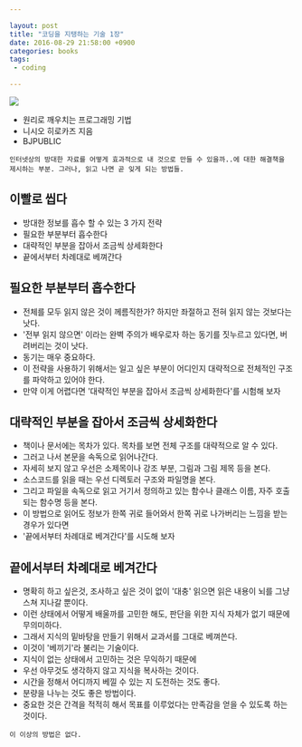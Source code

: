 ```yaml
---

layout: post 
title: "코딩을 지탱하는 기술 1장" 
date: 2016-08-29 21:58:00 +0900 
categories: books 
tags: 
 - coding

---
```


![](http://bimage.interpark.com/goods_image/2/0/8/1/213202081g.jpg)

-	원리로 깨우치는 프로그래밍 기법
-	니시오 히로카즈 지음
-	BJPUBLIC

```
인터넷상의 방대한 자료를 어떻게 효과적으로 내 것으로 만들 수 있을까..에 대한 해결책을
제시하는 부분. 그러나, 읽고 나면 곧 잊게 되는 방법들.
```

이빨로 씹다
-----------

-	방대한 정보를 흡수 할 수 있는 3 가지 전략
-	필요한 부분부터 흡수한다
-	대략적인 부분을 잡아서 조금씩 상세화한다
-	끝에서부터 차례대로 베껴간다

필요한 부분부터 흡수한다
------------------------

-	전체를 모두 읽지 않은 것이 께름직한가? 하지만 좌절하고 전혀 읽지 않는 것보다는 낫다.
-	'전부 읽지 않으면' 이라는 완벽 주의가 배우로자 하는 동기를 짓누르고 있다면, 버려버리는 것이 낫다.
-	동기는 매우 중요하다.
-	이 전략을 사용하기 위해서는 일고 싶은 부분이 어디인지 대략적으로 전체적인 구조를 파악하고 있어야 한다.
-	만약 이게 어렵다면 '대략적인 부분을 잡아서 조금씩 상세화한다'를 시험해 보자

대략적인 부분을 잡아서 조금씩 상세화한다
----------------------------------------

-	책이나 문서에는 목차가 있다. 목차를 보면 전체 구조를 대략적으로 알 수 있다.
-	그러고 나서 본문을 속독으로 읽어나간다.
-	자세히 보지 않고 우선은 소제목이나 강조 부분, 그림과 그림 제목 등을 본다.
-	소스코드를 읽을 때는 우선 디렉토러 구조와 파일명을 본다.
-	그리고 파일을 속독으로 읽고 거기서 정의하고 있는 함수나 클래스 이름, 자주 호출되는 함수명 등을 본다.
-	이 방법으로 읽어도 정보가 한쪽 귀로 들어와서 한쪽 귀로 나가버리는 느낌을 받는 경우가 있다면
-	'끝에서부터 차례대로 베겨간다'를 시도해 보자

끝에서부터 차례대로 베겨간다
----------------------------

-	명확히 하고 싶은것, 조사하고 싶은 것이 없이 '대충' 읽으면 읽은 내용이 뇌를 그냥 스쳐 지나갈 뿐이다.
-	이런 상태에서 어떻게 배울까를 고민한 해도, 판단을 위한 지식 자체가 없기 때문에 무의미하다.
-	그래서 지식의 밑바탕을 만들기 위해서 교과서를 그대로 베껴쓴다.
-	이것이 '베끼기'라 불리는 기술이다.
-	지식이 없는 상태에서 고민하는 것은 무익하기 때문에
-	우선 아무것도 생각하지 않고 지식을 복사하는 것이다.
-	시간을 정해서 어디까지 베낄 수 있는 지 도전하는 것도 좋다.
-	분량을 나누는 것도 좋은 방법이다.
-	중요한 것은 간격을 적적히 해서 목표를 이루었다는 만족감을 얻을 수 있도록 하는 것이다.

`이 이상의 방법은 없다.`
